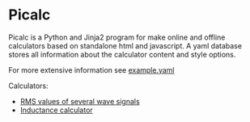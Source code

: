 # Picalc

Picalc is a Python and Jinja2 program for make online and
offline calculators based on standalone html and javascript.
A yaml database stores all information about the calculator 
content and style options.

For more extensive information see [example.yaml](example.yaml)

Calculators:
  * [RMS values of several wave signals](https://rawgit.com/Picuino/picalc/master/rms_calculator.html)
  * [Inductance calculator](https://rawgit.com/Picuino/picalc/master/inductance_calc.html)
